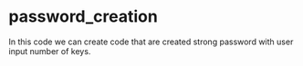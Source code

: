 # password_creation
In this code we can create code that are created strong password with user input number of keys.
